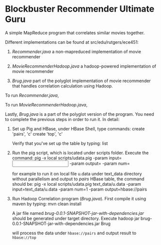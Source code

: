 Blockbuster Recommender Ultimate Guru
====

A simple MapReduce program that correlates similar movies together.

Different implementations can be found at src/edu/rutgers/ece451:

1.  *Recommender.java* a non-mapreduced implementation of movie recommender

2.  *MovieRecommenderHadoop.java* a hadoop-powered implementation of movie recommender

3.  *Brug.java* part of the polyglot implementation of movie recommender that handles correlation calculation using Hadoop.


To run *Recommender.java*, 


To run *MovieRecommenderHadoop.java*,

Lastly, *Brug.java* is a part of the polyglot version of the program. You need to complete the previous steps in order to run it. In detail:

1.  Set up Pig and HBase, under HBase Shell, type commands: 
        create 'pairs', 'c'
        create 'top', 'c'

    Verify that you've set up the table by typing:
        list

2.  Run the pig script, which is located under scripts folder. Execute the command:
        pig -x local scripts/udata.pig -param input=<input file location> -param output=<output file location> -param num=<number of parallel jobs>

    for example to run it on local file u.data under text_data directory without parallelism and output to *pairs* HBase table, the command should be:
        pig -x local scripts/udata.pig text_data/u.data -param input=text_data/u.data -param num=1 -param output=hbase://pairs

3.  Run Hadoop Correlation program (*Brug.java*). First compile it using maven by typing:
        mvn clean install

    A jar file named *brug-0.0.1-SNAPSHOT-jar-with-dependencies.jar* should be generated under target directory. Execute
        hadoop jar brug-0.0.1-SNAPSHOT-jar-with-dependencies.jar Brug

    will process the data under `hbase://pairs` and output result to `hbase://top`


